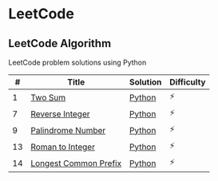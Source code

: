 # LeetCode

## LeetCode Algorithm

LeetCode problem solutions using Python

| #  | Title                                                                         | Solution                                        | Difficulty |
|----|-------------------------------------------------------------------------------|-------------------------------------------------|------------|
| 1  | [Two Sum](https://leetcode.com/problems/two-sum/)                             | [Python](./Algorithms/two_sum.py)               | :zap:      |
| 7  | [Reverse Integer](https://leetcode.com/problems/reverse-integer/)             | [Python](./Algorithms/reverse_integer.py)       | :zap:      |
| 9  | [Palindrome Number](https://leetcode.com/problems/palindrome-number/)         | [Python](./Algorithms/palindrome_number.py)     | :zap:      |
| 13 | [Roman to Integer](https://leetcode.com/problems/roman-to-integer/)           | [Python](./Algorithms/roman_to_integer.py)      | :zap:      |
| 14 | [Longest Common Prefix](https://leetcode.com/problems/longest-common-prefix/) | [Python](./Algorithms/longest_common_prefix.py) | :zap:      |
